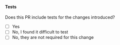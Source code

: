 #### Tests
Does this PR include tests for the changes introduced?
- [ ] Yes
- [ ] No, I found it difficult to test
- [ ] No, they are not required for this change
